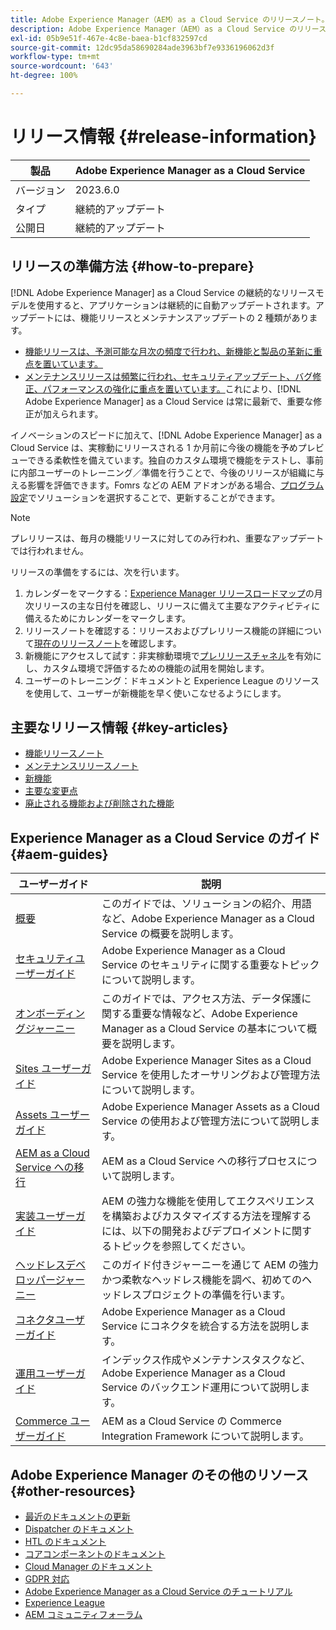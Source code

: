 ```yaml
---
title: Adobe Experience Manager（AEM）as a Cloud Service のリリースノート。
description: Adobe Experience Manager（AEM）as a Cloud Service のリリースノート。
exl-id: 05b9e51f-467e-4c8e-baea-b1cf832597cd
source-git-commit: 12dc95da58690284ade3963bf7e9336196062d3f
workflow-type: tm+mt
source-wordcount: '643'
ht-degree: 100%

---
```


# リリース情報 {#release-information}

| 製品 | Adobe Experience Manager as a Cloud Service |
|---|---|
| バージョン | 2023.6.0 |
| タイプ | 継続的アップデート |
| 公開日 | 継続的アップデート |

## リリースの準備方法 {#how-to-prepare}

[!DNL Adobe Experience Manager] as a Cloud Service の継続的なリリースモデルを使用すると、アプリケーションは継続的に自動アップデートされます。アップデートには、機能リリースとメンテナンスアップデートの 2 種類があります。

* [機能リリースは、予測可能な月次の頻度で行われ、新機能と製品の革新に重点を置いています。](/help/release-notes/release-notes-cloud/release-notes-current.md)
* [メンテナンスリリースは頻繁に行われ、セキュリティアップデート、バグ修正、パフォーマンスの強化に重点を置いています。](/help/release-notes/maintenance/latest.md)これにより、[!DNL Adobe Experience Manager] as a Cloud Service は常に最新で、重要な修正が加えられます。

イノベーションのスピードに加えて、[!DNL Adobe Experience Manager] as a Cloud Service は、実稼動にリリースされる 1 か月前に今後の機能を予めプレビューできる柔軟性を備えています。独自のカスタム環境で機能をテストし、事前に内部ユーザーのトレーニング／準備を行うことで、今後のリリースが組織に与える影響を評価できます。Fomrs などの AEM アドオンがある場合、[プログラム設定](/help/implementing/cloud-manager/getting-access-to-aem-in-cloud/creating-production-programs.md)でソリューションを選択することで、更新することができます。

>[!NOTE]
>
>プレリリースは、毎月の機能リリースに対してのみ行われ、重要なアップデートでは行われません。

リリースの準備をするには、次を行います。

1. カレンダーをマークする：[Experience Manager リリースロードマップ](https://experienceleague.adobe.com/docs/experience-manager-release-information/aem-release-updates/update-releases-roadmap.html?lang=ja#aem-as-cloud-service)の月次リリースの主な日付を確認し、リリースに備えて主要なアクティビティに備えるためにカレンダーをマークします。
1. リリースノートを確認する：リリースおよびプレリリース機能の詳細について[現在のリリースノート](/help/release-notes/release-notes-cloud/release-notes-current.md)を確認します。
1. 新機能にアクセスして試す：非実稼動環境で[プレリリースチャネル](/help/release-notes/prerelease.md)を有効にし、カスタム環境で評価するための機能の試用を開始します。
1. ユーザーのトレーニング：ドキュメントと Experience League のリソースを使用して、ユーザーが新機能を早く使いこなせるようにします。

## 主要なリリース情報 {#key-articles}

* [機能リリースノート](/help/release-notes/release-notes-cloud/release-notes-current.md)
* [メンテナンスリリースノート](/help/release-notes/maintenance/latest.md)
* [新機能](what-is-new.md)
* [主要な変更点](aem-cloud-changes.md)
* [廃止される機能および削除された機能](deprecated-removed-features.md)

## Experience Manager as a Cloud Service のガイド {#aem-guides}

| ユーザーガイド | 説明 |
|---|---|
| [概要](/help/overview/home.md) | このガイドでは、ソリューションの紹介、用語など、Adobe Experience Manager as a Cloud Service の概要を説明します。 |
| [セキュリティユーザーガイド](/help/security/home.md) | Adobe Experience Manager as a Cloud Service のセキュリティに関する重要なトピックについて説明します。 |
| [オンボーディングジャーニー](/help/journey-onboarding/overview.md) | このガイドでは、アクセス方法、データ保護に関する重要な情報など、Adobe Experience Manager as a Cloud Service の基本について概要を説明します。 |
| [Sites ユーザーガイド](/help/sites-cloud/home.md) | Adobe Experience Manager Sites as a Cloud Service を使用したオーサリングおよび管理方法について説明します。 |
| [Assets ユーザーガイド](/help/assets/home.md) | Adobe Experience Manager Assets as a Cloud Service の使用および管理方法について説明します。 |
| [AEM as a Cloud Service への移行](/help/journey-migration/getting-started.md) | AEM as a Cloud Service への移行プロセスについて説明します。 |
| [実装ユーザーガイド](/help/implementing/home.md) | AEM の強力な機能を使用してエクスペリエンスを構築およびカスタマイズする方法を理解するには、以下の開発およびデプロイメントに関するトピックを参照してください。 |
| [ヘッドレスデベロッパージャーニー](/help/journey-headless/developer/overview.md) | このガイド付きジャーニーを通じて AEM の強力かつ柔軟なヘッドレス機能を調べ、初めてのヘッドレスプロジェクトの準備を行います。 |
| [コネクタユーザーガイド](/help/connectors/home.md) | Adobe Experience Manager as a Cloud Service にコネクタを統合する方法を説明します。 |
| [運用ユーザーガイド](/help/operations/home.md) | インデックス作成やメンテナンスタスクなど、Adobe Experience Manager as a Cloud Service のバックエンド運用について説明します。 |
| [Commerce ユーザーガイド](/help/commerce-cloud/home.md) | AEM as a Cloud Service の Commerce Integration Framework について説明します。 |

## Adobe Experience Manager のその他のリソース {#other-resources}

* [最近のドキュメントの更新](https://experienceleague.adobe.com/docs/experience-manager-release-information/aem-release-updates/doc-updates/documentation-updates.html?lang=ja)
* [Dispatcher のドキュメント](/help/implementing/dispatcher/overview.md)
* [HTL のドキュメント](https://experienceleague.adobe.com/docs/experience-manager-htl/using/overview.html?lang=ja)
* [コアコンポーネントのドキュメント](https://experienceleague.adobe.com/docs/experience-manager-core-components/using/introduction.html?lang=ja)
* [Cloud Manager のドキュメント](https://experienceleague.adobe.com/docs/experience-manager-cloud-service/onboarding/what-is-required/navigate-to-cloud-manager.html?lang=ja)
* [GDPR 対応](/help/compliance/data-privacy-and-protection-readiness/aem-readiness.md)
* [Adobe Experience Manager as a Cloud Service のチュートリアル](https://experienceleague.adobe.com/docs/experience-manager-learn/cloud-service/overview.html?lang=ja)
* [Experience League](https://experienceleague.adobe.com/?promoid=K42KVXHD&amp;mv=other&amp;lang=ja#home)
* [AEM コミュニティフォーラム](https://experienceleaguecommunities.adobe.com/t5/adobe-experience-manager/ct-p/adobe-experience-manager-community?profile.language=ja)
